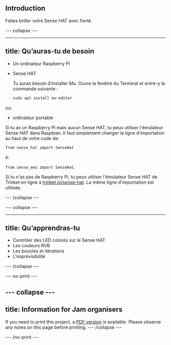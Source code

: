 ## Introduction

Faites briller votre Sense HAT avec fierté.

\--- collapse \---

* * *

## title: Qu’auras-tu de besoin

- Un ordinateur Raspberry Pi
- Sense HAT
    
    Tu auras besoin d’installer Mu. Ouvre la fenêtre du Terminal et entre-y la commande suivante :
    
    ```bash
    sudo apt install mu-editor
    ```

ou:

- ordinateur portable

Si tu as un Raspberry Pi mais aucun Sense HAT, tu peux utiliser l'émulateur Sense HAT dans Raspbian. Il faut simplement changer la ligne d'importation au haut de votre code de:

`from sense_hat import SenseHat`

à:

`from sense_emu import SenseHat`.

Si tu n'as pas de Raspberry Pi, tu peux utiliser l'émulateur Sense HAT de Trinket en ligne à [trinket.io/sense-hat](https://trinket.io/sense-hat). La même ligne d'importation est utilisée.

\--- /collapse \---

\--- collapse \---

* * *

## title: Qu’apprendras-tu

- Contrôler des LED colorés sur le Sense HAT
- Les couleurs RVB
- Les boucles et itérations
- L'imprévisibilité

\--- /collapse \---

\--- no-print \---

## \--- collapse \---

## title: Information for Jam organisers

If you need to print this project, a [PDF version](https://github.com/raspberrypilearning/jam-worksheets/raw/master/pdf/Sense-HAT-Random-Sparkles.pdf) is available. Please observe any notes on this page before printing. \--- /collapse \---

\--- /no-print \---